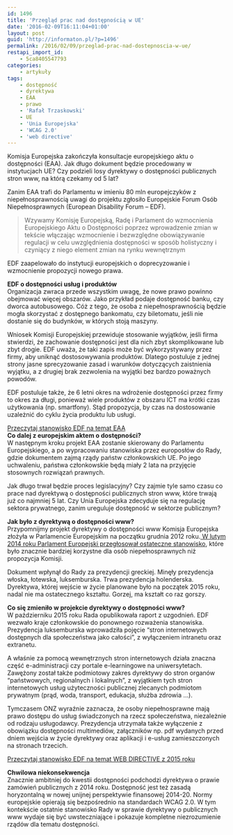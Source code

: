 ```yaml
---
id: 1496
title: 'Przegląd prac nad dostępnością w UE'
date: '2016-02-09T16:11:04+01:00'
layout: post
guid: 'http://informaton.pl/?p=1496'
permalink: /2016/02/09/przeglad-prac-nad-dostepnoscia-w-ue/
restapi_import_id:
    - 5ca8405547793
categories:
    - artykuły
tags:
    - dostępność
    - dyrektywa
    - EAA
    - prawo
    - 'Rafał Trzaskowski'
    - UE
    - 'Unia Europejska'
    - 'WCAG 2.0'
    - 'web directive'
---
```


Komisja Europejska zakończyła konsultacje europejskiego aktu o dostępności (EAA). Jak długo dokument będzie procedowany w instytucjach UE? Czy podzieli losy dyrektywy o dostępności publicznych stron www, na którą czekamy od 5 lat?

Zanim EAA trafi do Parlamentu w imieniu 80 mln europejczyków z niepełnosprawnością uwagi do projektu zgłosiło Europejskie Forum Osób Niepełnosprawnych (European Disability Forum – EDF).

> Wzywamy Komisję Europejską, Radę i Parlament do wzmocnienia Europejskiego Aktu o Dostępności poprzez wprowadzenie zmian w tekście włączając wzmocnienie i bezwzględne obowiązywanie regulacji w celu uwzględnienia dostępności w sposób holistyczny i czyniący z niego element zmian na rynku wewnętrznym

EDF zaapelowało do instytucji europejskich o doprecyzowanie i wzmocnienie propozycji nowego prawa.

**EDF o dostępności usług i produktów**  
Organizacja zwraca przede wszystkim uwagę, że nowe prawo powinno obejmować więcej obszarów. Jako przykład podaje dostępność banku, czy dworca autobusowego. Cóż z tego, że osoba z niepełnosprawnością będzie mogła skorzystać z dostępnego bankomatu, czy biletomatu, jeśli nie dostanie się do budynków, w których stoją maszyny.

Wniosek Komisji Europejskiej przewiduje stosowanie wyjątków, jeśli firma stwierdzi, że zachowanie dostępności jest dla nich zbyt skomplikowane lub zbyt drogie. EDF uważa, że taki zapis może być wykorzystywany przez firmy, aby uniknąć dostosowywania produktów. Dlatego postuluje z jednej strony jasne sprecyzowanie zasad i warunków dotyczących zaistnienia wyjątku, a z drugiej brak zezwolenia na wyjątki bez bardzo poważnych powodów.

EDF postuluje także, że 6 letni okres na wdrożenie dostępności przez firmy to okres za długi, ponieważ wiele produktów z obszaru ICT ma krótki czas użytkowania (np. smartfony). Stąd propozycja, by czas na dostosowanie uzależnić do cyklu życia produktu lub usługi.

[Przeczytaj stanowisko EDF na temat EAA](http://www.edf-feph.org/Page_Generale.asp?DocID=13855&thebloc=34403)  
 **Co dalej z europejskim aktem o dostępności?**  
W następnym kroku projekt EAA zostanie skierowany do Parlamentu Europejskiego, a po wypracowaniu stanowiska przez europosłów do Rady, gdzie dokumentem zajmą rządy państw członkowskich UE. Po jego uchwaleniu, państwa członkowskie będą miały 2 lata na przyjęcie stosownych rozwiązań prawnych.

Jak długo trwał będzie proces legislacyjny? Czy zajmie tyle samo czasu co prace nad dyrektywą o dostępności publicznych stron www, które trwają już co najmniej 5 lat. Czy Unia Europejska zdecyduje się na regulację sektora prywatnego, zanim ureguluje dostępność w sektorze publicznym?

**Jak było z dyrektywą o dostępności www?**  
Przypomnijmy projekt dyrektywy o dostępności www Komisja Europejska złożyła w Parlamencie Europejskim na początku grudnia 2012 roku.[ W lutym 2014 roku Parlament Europejski przegłosował ostateczne stanowisko](http://informaton.pl/wydarzenia/w-parlamencie-europejskim-przeglosowano-stanowisko-w-sprawie-dyrektywy-o-dostepnosci-stron-internetowych/), które było znacznie bardziej korzystne dla osób niepełnosprawnych niż propozycja Komisji.

Dokument wpłynął do Rady za prezydencji greckiej. Minęły prezydencja włoska, łotewska, luksemburska. Trwa prezydencja holenderska. Dyrektywa, której wejście w życie planowane było na początek 2015 roku, nadal nie ma ostatecznego kształtu. Gorzej, ma kształt co raz gorszy.

**Co się zmieniło w projekcie dyrektywy o dostępności www?**  
W październiku 2015 roku Rada opublikowała raport z uzgodnień. EDF wezwało kraje członkowskie do ponownego rozważenia stanowiska. Prezydencja luksemburska wprowadziła pojęcie “stron internetowych dostępnych dla społeczeństwa jako całości”, z wyłączeniem intranetu oraz extranetu.

A właśnie za pomocą wewnętrznych stron internetowych działa znaczna część e-administracji czy portale e-learningowe na uniwersytetach. Zawężony został także podmiotowy zakres dyrektywy do stron organów “państwowych, regionalnych i lokalnych”, z wyjątkiem tych stron internetowych usług użyteczności publicznej zlecanych podmiotom prywatnym (prąd, woda, transport, edukacja, służba zdrowia …).

Tymczasem ONZ wyraźnie zaznacza, że osoby niepełnosprawne mają prawo dostępu do usług świadczonych na rzecz społeczeństwa, niezależnie od rodzaju usługodawcy. Prezydencja utrzymała także wyłączenie z obowiązku dostępności multimediów, załączników np. pdf wydanych przed dniem wejścia w życie dyrektywy oraz aplikacji i e-usług zamieszczonych na stronach trzecich.

[Przeczytaj stanowisko EDF na temat WEB DIRECTIVE z 2015 roku](http://www.edf-feph.org/Page_Generale.asp?DocID=13855&thebloc=34381)

**Chwilowa niekonsekwencja**  
Znacznie ambitniej do kwestii dostępności podchodzi dyrektywa o prawie zamówień publicznych z 2014 roku. Dostępność jest też zasadą horyzontalną w nowej unijnej perspektywie finansowej 2014-20. Normy europejskie opierają się bezpośrednio na standardach WCAG 2.0. W tym kontekście ostatnie stanowisko Rady w sprawie dyrektywy o publicznych www wydaje się być uwsteczniające i pokazuje kompletne niezrozumienie rządów dla tematu dostępności.